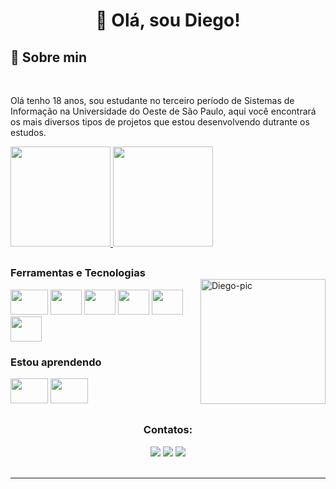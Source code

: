 <div align="center" dir="auto"> 
<h1>👋 Olá, sou Diego! </h1>
</div>
<a><h2>🤔 Sobre min</h2></a>
<br>


<p align="left" dir="auto">
        Olá tenho 18 anos, sou estudante no terceiro período de Sistemas de Informação na Universidade do Oeste de São Paulo, aqui você encontrará os mais diversos tipos de projetos que estou desenvolvendo dutrante os estudos.
    </p>


<div>
<a href="https://github.com/diegogodoy06">
<img height="160em" src="https://github-readme-stats.vercel.app/api/top-langs/?username=diegogodoy06&layout=compact&langs_count=7&theme=graywhite"/> <img height="160em" src="https://github-readme-stats.vercel.app/api?username=diegogodoy06&show_icons=true&theme=graywhite&include_all_commits=true&count_private=true"/>
</div>
  
 
 <div align="center" dir="auto"> 
<h2 dir="auto"></h2></div> 
        <img align="right" alt="Diego-pic" width="200" height="200" src="https://avatars.githubusercontent.com/u/85560773?s=400&u=f7bbef0e20516a62c09802edafcf662dcc393915&v=4" style="max-width: 100%; margin-top:20px;">
<a><h3>Ferramentas e Tecnologias</h3></a>
        
<div>  
<a><img src="https://cdn.jsdelivr.net/gh/devicons/devicon/icons/behance/behance-original.svg" width="60" height="40"/></a><a> <img src="https://cdn.jsdelivr.net/gh/devicons/devicon/icons/photoshop/photoshop-plain.svg" width="50" height="40"/></a> <a><img src="https://cdn.jsdelivr.net/gh/devicons/devicon/icons/html5/html5-original.svg" width="50" height="40"/></a> <a><img src="https://cdn.jsdelivr.net/gh/devicons/devicon/icons/css3/css3-original.svg" width="50" height="40"/></a> <a><img src="https://cdn.jsdelivr.net/gh/devicons/devicon/icons/python/python-original.svg" width="50" height="40"/></a> <a><img src="https://cdn.jsdelivr.net/gh/devicons/devicon/icons/csharp/csharp-original.svg" width="50" height="40"/></a>
        </div>
<a><h3>Estou aprendendo</h3></a>
        <div>
<a><img src="https://cdn.jsdelivr.net/gh/devicons/devicon/icons/react/react-original.svg" width="60" height="40"/></a> <a><img src="https://cdn.jsdelivr.net/gh/devicons/devicon/icons/docker/docker-plain-wordmark.svg" width="60" height="40"/></a> </div>

<div align="center" dir="auto"> 
<h2 dir="auto"></h2>
  <a><h3>Contatos:</h3></a>

<div>
<a href="https://instagram.com/diego.hemsworth" target="_blank"><img src="https://img.shields.io/badge/-Instagram-%23E4405F?style=for-the-badge&logo=instagram&logoColor=white" target="_blank"></a>
<a href = "mailto:diegoalex-gdy@outlook.com"><img src="https://img.shields.io/badge/Microsoft_Outlook-0078D4?style=for-the-badge&logo=microsoft-outlook&logoColor=white" target="_blank"></a>
<a href="https://www.linkedin.com/in/diego-godoy-201146259/" target="_blank"><img src="https://img.shields.io/badge/-LinkedIn-%230077B5?style=for-the-badge&logo=linkedin&logoColor=white" target="_blank"></a>   
</div>
</div>
  <br>

<hr>
<br>
